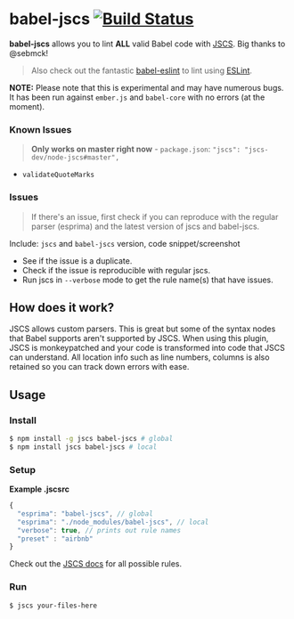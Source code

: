 # babel-jscs [![Build Status][travis-image]][travis-url]

**babel-jscs** allows you to lint **ALL** valid Babel code with [JSCS](https://github.com/jscs-dev/node-jscs). Big thanks to @sebmck!

> Also check out the fantastic [babel-eslint](https://github.com/babel/babel-eslint) to lint using [ESLint](https://github.com/eslint/eslint). 

**NOTE:** Please note that this is experimental and may have numerous bugs. It has been run against `ember.js` and `babel-core` with no errors (at the moment).

### Known Issues
> **Only works on master right now** - `package.json`: `"jscs": "jscs-dev/node-jscs#master",`
- `validateQuoteMarks`

### Issues
> If there's an issue, first check if you can reproduce with the regular parser (esprima) and the latest version of jscs and babel-jscs.

Include: `jscs` and `babel-jscs` version, code snippet/screenshot

- See if the issue is a duplicate.
- Check if the issue is reproducible with regular jscs.
- Run jscs in `--verbose` mode to get the rule name(s) that have issues.

## How does it work?

JSCS allows custom parsers. This is great but some of the syntax nodes that Babel supports
aren't supported by JSCS. When using this plugin, JSCS is monkeypatched and your code is
transformed into code that JSCS can understand. All location info such as line numbers,
columns is also retained so you can track down errors with ease.

## Usage

### Install

```sh
$ npm install -g jscs babel-jscs # global
$ npm install jscs babel-jscs # local
```

### Setup

**Example .jscsrc**

```js
{
  "esprima": "babel-jscs", // global
  "esprima": "./node_modules/babel-jscs", // local
  "verbose": true, // prints out rule names
  "preset" : "airbnb"
}
```

Check out the [JSCS docs](http://jscs.info/rules.html) for all possible rules.

### Run

```sh
$ jscs your-files-here
```

[travis-url]: https://travis-ci.org/jscs-dev/babel-jscs
[travis-image]: https://travis-ci.org/jscs-dev/babel-jscs.svg?branch=master
